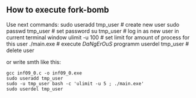 ## How to execute fork-bomb

Use next commands:
sudo useradd tmp_user # create new user
sudo passwd tmp_user  # set password
su tmp_user           # log in as new user in current terminal window
ulimit -u 100         # set limit for amount of process for this user
./main.exe            # execute *DaNgErOuS* programm
userdel tmp_user      # delete user

or write smth like this:
```
gcc inf09_0.c -o inf09_0.exe
sudo useradd tmp_user
sudo -u tmp_user bash -c 'ulimit -u 5 ; ./main.exe' 
sudo userdel tmp_user
```
